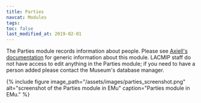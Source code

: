 ```yaml
---
title: Parties
navcat: Modules
tags:
toc: false
last_modified_at: 2019-02-01
---
```

The Parties module records information about people. Please see [Axiell's documentation](http://help.emu.axiell.com/latest/en/Topics/Common/Parties%20module.htm) for generic information about this module. LACMIP staff do not have access to edit anything in the Parties module; if you need to have a person added please contact the Museum's database manager.

{% include figure image_path="/assets/images/parties_screenshot.png" alt="screenshot of the Parties module in EMu" caption="Parties module in EMu." %}
